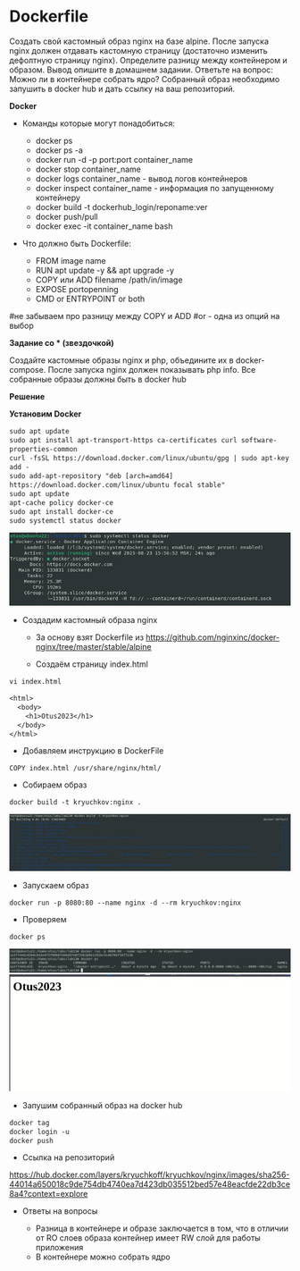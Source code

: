 # Dockerfile

Создать свой кастомный образ nginx на базе alpine. После запуска nginx должен 
отдавать кастомную страницу (достаточно изменить дефолтную страницу nginx).
Определите разницу между контейнером и образом.
Вывод опишите в домашнем задании.
Ответьте на вопрос: Можно ли в контейнере собрать ядро?
Собранный образ необходимо запушить в docker hub и дать ссылку на ваш
репозиторий.

**Docker**

* Команды которые могут понадобиться:
    * docker ps
    * docker ps -a
    * docker run -d -p port:port container_name
    * docker stop container_name
    * docker logs container_name - вывод логов контейнеров
    * docker inspect container_name - информация по запущенному контейнеру
    * docker build -t dockerhub_login/reponame:ver
    * docker push/pull
    * docker exec -it container_name bash

* Что должно быть Dockerfile:
    * FROM image name
    * RUN apt update -y && apt upgrade -y
    * COPY или ADD filename /path/in/image
    * EXPOSE portopenning
    * CMD or ENTRYPOINT or both

#не забываем про разницу между COPY и ADD
#or - одна из опций на выбор

**Задание со * (звездочкой)**

Создайте кастомные образы nginx и php, объедините их в docker-compose.
После запуска nginx должен показывать php info.
Все собранные образы должны быть в docker hub

**Решение**

**Установим Docker**

```
sudo apt update
sudo apt install apt-transport-https ca-certificates curl software-properties-common
curl -fsSL https://download.docker.com/linux/ubuntu/gpg | sudo apt-key add -
sudo add-apt-repository "deb [arch=amd64] https://download.docker.com/linux/ubuntu focal stable"
sudo apt update
apt-cache policy docker-ce
sudo apt install docker-ce
sudo systemctl status docker
```
![Alt text](image.png)

* Создадим кастомный образа nginx

    * За основу взят Dockerfile из https://github.com/nginxinc/docker-nginx/tree/master/stable/alpine

    * Создаём страницу index.html

```
vi index.html
```
```                                        
<html>
  <body>
    <h1>Otus2023</h1>
  </body>
</html>
```

* Добавляем инструкцию в DockerFile

```
COPY index.html /usr/share/nginx/html/
```

* Собираем образ
```
docker build -t kryuchkov:nginx .
```
![Alt text](image-4.png)

* Запускаем образ
```
docker run -p 8080:80 --name nginx -d --rm kryuchkov:nginx
```
* Проверяем
```
docker ps
```
![Alt text](image-5.png)
![Alt text](image-6.png)

* Запушим собранный образ на docker hub

```
docker tag
docker login -u
docker push
```

* Ссылка на репозиторий

https://hub.docker.com/layers/kryuchkoff/kryuchkov/nginx/images/sha256-44014a650018c9de754db4740ea7d423db035512bed57e48eacfde22db3ce8a4?context=explore

* Ответы на вопросы

    * Разница в контейнере и образе заключается в том, что в отличии от RO слоев образа контейнер имеет RW слой для работы приложения
    * В контейнере можно собрать ядро


